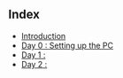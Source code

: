## Index

- [Introduction](README.md)
- [Day 0 : Setting up the PC](day0.md)
- [Day 1 :]()
- [Day 2 :]()

